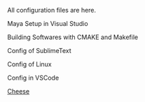 All configuration files are here.

Maya Setup in Visual Studio

Building Softwares with CMAKE and Makefile

Config of SublimeText

Config of Linux

Config in VSCode

[Cheese](./images/cheese.jpg)

<To Be Updated>
